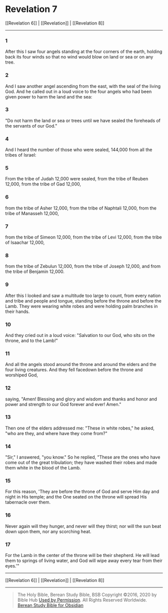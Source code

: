 # Revelation 7

[[Revelation 6]] | [[Revelation]] | [[Revelation 8]]

---

### 1
After this I saw four angels standing at the four corners of the earth, holding back its four winds so that no wind would blow on land or sea or on any tree.

### 2
And I saw another angel ascending from the east, with the seal of the living God. And he called out in a loud voice to the four angels who had been given power to harm the land and the sea:

### 3
"Do not harm the land or sea or trees until we have sealed the foreheads of the servants of our God."

### 4
And I heard the number of those who were sealed, 144,000 from all the tribes of Israel:

### 5
From the tribe of Judah 12,000 were sealed, from the tribe of Reuben 12,000, from the tribe of Gad 12,000,

### 6
from the tribe of Asher 12,000, from the tribe of Naphtali 12,000, from the tribe of Manasseh 12,000,

### 7
from the tribe of Simeon 12,000, from the tribe of Levi 12,000, from the tribe of Isaachar 12,000,

### 8
from the tribe of Zebulun 12,000, from the tribe of Joseph 12,000, and from the tribe of Benjamin 12,000.

### 9
After this I looked and saw a multitude too large to count, from every nation and tribe and people and tongue, standing before the throne and before the Lamb. They were wearing white robes and were holding palm branches in their hands.

### 10
And they cried out in a loud voice: "Salvation to our God, who sits on the throne, and to the Lamb!"

### 11
And all the angels stood around the throne and around the elders and the four living creatures. And they fell facedown before the throne and worshiped God,

### 12
saying, "Amen! Blessing and glory and wisdom and thanks and honor and power and strength to our God forever and ever! Amen."

### 13
Then one of the elders addressed me: "These in white robes," he asked, "who are they, and where have they come from?"

### 14
"Sir," I answered, "you know." So he replied, "These are the ones who have come out of the great tribulation; they have washed their robes and made them white in the blood of the Lamb.

### 15
For this reason, 'They are before the throne of God and serve Him day and night in His temple; and the One seated on the throne will spread His tabernacle over them.

### 16
Never again will they hunger, and never will they thirst; nor will the sun beat down upon them, nor any scorching heat.

### 17
For the Lamb in the center of the throne will be their shepherd. He will lead them to springs of living water, and God will wipe away every tear from their eyes.'"

---

[[Revelation 6]] | [[Revelation]] | [[Revelation 8]]

---

> The Holy Bible, Berean Study Bible, BSB
> Copyright &copy;2016, 2020 by Bible Hub
> [Used by Permission](https://berean.bible/terms.htm). All Rights Reserved Worldwide.
> [Berean Study Bible for Obsidian](https://github.com/gapmiss/berean-study-bible-for-obsidian)</small>


